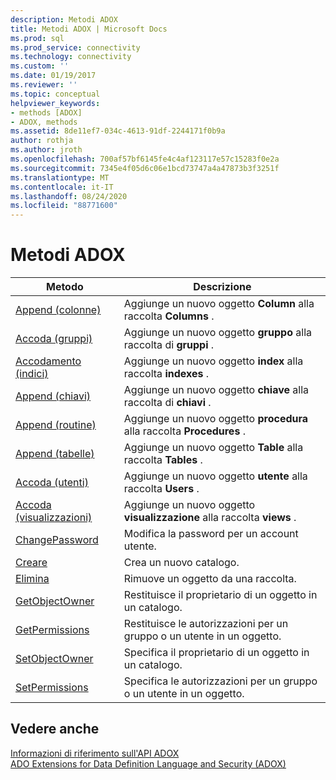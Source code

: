 ```yaml
---
description: Metodi ADOX
title: Metodi ADOX | Microsoft Docs
ms.prod: sql
ms.prod_service: connectivity
ms.technology: connectivity
ms.custom: ''
ms.date: 01/19/2017
ms.reviewer: ''
ms.topic: conceptual
helpviewer_keywords:
- methods [ADOX]
- ADOX, methods
ms.assetid: 8de11ef7-034c-4613-91df-2244171f0b9a
author: rothja
ms.author: jroth
ms.openlocfilehash: 700af57bf6145fe4c4af123117e57c15283f0e2a
ms.sourcegitcommit: 7345e4f05d6c06e1bcd73747a4a47873b3f3251f
ms.translationtype: MT
ms.contentlocale: it-IT
ms.lasthandoff: 08/24/2020
ms.locfileid: "88771600"
---
```

# <a name="adox-methods"></a>Metodi ADOX

|Metodo|Descrizione|  
|-|-|  
|[Append (colonne)](./append-method-adox-columns.md)|Aggiunge un nuovo oggetto **Column** alla raccolta **Columns** .|  
|[Accoda (gruppi)](./append-method-adox-groups.md)|Aggiunge un nuovo oggetto **gruppo** alla raccolta di **gruppi** .|  
|[Accodamento (indici)](./append-method-adox-indexes.md)|Aggiunge un nuovo oggetto **index** alla raccolta **indexes** .|  
|[Append (chiavi)](./append-method-adox-keys.md)|Aggiunge un nuovo oggetto **chiave** alla raccolta di **chiavi** .|  
|[Append (routine)](./append-method-adox-procedures.md)|Aggiunge un nuovo oggetto **procedura** alla raccolta **Procedures** .|  
|[Append (tabelle)](./append-method-adox-tables.md)|Aggiunge un nuovo oggetto **Table** alla raccolta **Tables** .|  
|[Accoda (utenti)](./append-method-adox-users.md)|Aggiunge un nuovo oggetto **utente** alla raccolta **Users** .|  
|[Accoda (visualizzazioni)](./append-method-adox-views.md)|Aggiunge un nuovo oggetto **visualizzazione** alla raccolta **views** .|  
|[ChangePassword](./changepassword-method-adox.md)|Modifica la password per un account utente.|  
|[Creare](./create-method-adox.md)|Crea un nuovo catalogo.|  
|[Elimina](./delete-method-adox-collections.md)|Rimuove un oggetto da una raccolta.|  
|[GetObjectOwner](./getobjectowner-method-adox.md)|Restituisce il proprietario di un oggetto in un catalogo.|  
|[GetPermissions](./getpermissions-method-adox.md)|Restituisce le autorizzazioni per un gruppo o un utente in un oggetto.|  
|[SetObjectOwner](./setobjectowner-method.md)|Specifica il proprietario di un oggetto in un catalogo.|  
|[SetPermissions](./setpermissions-method-adox.md)|Specifica le autorizzazioni per un gruppo o un utente in un oggetto.|  
  
## <a name="see-also"></a>Vedere anche  
 [Informazioni di riferimento sull'API ADOX](./adox-object-model.md?view=sql-server-ver15)   
 [ADO Extensions for Data Definition Language and Security (ADOX)](../../guide/extensions/ado-extensions-for-data-definition-language-and-security-adox.md)